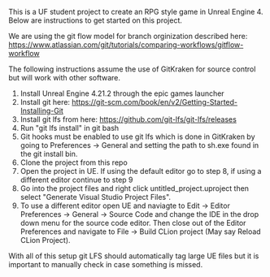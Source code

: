 This is a UF student project to create an RPG style game in Unreal Engine 4. Below are instructions to get started on this project.

We are using the git flow model for branch orginization described here: https://www.atlassian.com/git/tutorials/comparing-workflows/gitflow-workflow

The following instructions assume the use of GitKraken for source control but will work with other software.

1. Install Unreal Engine 4.21.2 through the epic games launcher 
2. Install git here: https://git-scm.com/book/en/v2/Getting-Started-Installing-Git
3. Install git lfs from here: https://github.com/git-lfs/git-lfs/releases
4. Run "git lfs install" in git bash
5. Git hooks must be enabled to use git lfs which is done in GitKraken by going to Preferences -> General and setting the path to sh.exe found in the git install bin.
6. Clone the project from this repo 
7. Open the project in UE. If using the default editor go to step 8, if using a different editor continue to step 9
8. Go into the project files and right click untitled_project.uproject then select "Generate Visual Studio Project Files".
9. To use a different editor open UE and naviagte to Edit ->  Editor Preferences -> General -> Source Code and change the IDE in the drop down menu for the source code editor. Then close out of the Editor Preferences and navigate to File -> Build CLion project (May say Reload CLion Project). 

With all of this setup git LFS should automatically tag large UE files but it is important to manually check in case something is missed.